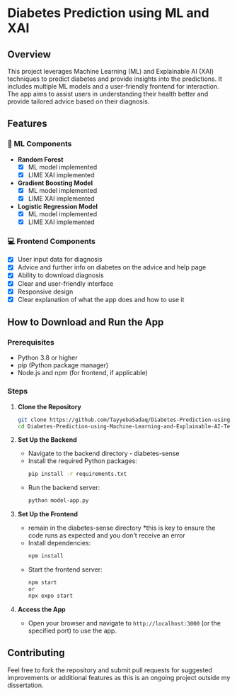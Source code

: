 # Diabetes Prediction using ML and XAI

## Overview
This project leverages Machine Learning (ML) and Explainable AI (XAI) techniques to predict diabetes and provide insights into the predictions. It includes multiple ML models and a user-friendly frontend for interaction. The app aims to assist users in understanding their health better and provide tailored advice based on their diagnosis.

## Features
### 🤖 ML Components
- **Random Forest**
  - [x] ML model implemented
  - [x] LIME XAI implemented
- **Gradient Boosting Model**
  - [x] ML model implemented
  - [x] LIME XAI implemented
- **Logistic Regression Model**
  - [x] ML model implemented
  - [x] LIME XAI implemented

### 💻 Frontend Components
- [x] User input data for diagnosis
- [x] Advice and further info on diabetes on the advice and help page
- [x] Ability to download diagnosis
- [x] Clear and user-friendly interface
- [x] Responsive design
- [x] Clear explanation of what the app does and how to use it

## How to Download and Run the App
### Prerequisites
- Python 3.8 or higher
- pip (Python package manager)
- Node.js and npm (for frontend, if applicable)

### Steps
1. **Clone the Repository**
   ```bash
   git clone https://github.com/TayyebaSadaq/Diabetes-Prediction-using-Machine-Learning-and-Explainable-AI-Techniques.git
   cd Diabetes-Prediction-using-Machine-Learning-and-Explainable-AI-Techniques
   ```

2. **Set Up the Backend**
   - Navigate to the backend directory - diabetes-sense
   - Install the required Python packages:
     ```bash
     pip install -r requirements.txt
     ```
   - Run the backend server:
     ```bash
     python model-app.py
     ```

3. **Set Up the Frontend**
   - remain in the diabetes-sense directory *this is key to ensure the code runs as expected and you don't receive an error
   - Install dependencies:
     ```bash
     npm install
     ```
   - Start the frontend server:
     ```bash
     npm start
     or
     npx expo start
     ```

4. **Access the App**
   - Open your browser and navigate to `http://localhost:3000` (or the specified port) to use the app.

## Contributing
Feel free to fork the repository and submit pull requests for suggested improvements or additional features as this is an ongoing project outside my dissertation.

